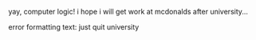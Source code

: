 yay, computer logic! i hope i will get work at mcdonalds after university...

error formatting text: just quit university
